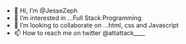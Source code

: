 - 👋 Hi, I’m @JesseZeph
- 👀 I’m interested in ...Full Stack Programming 
- 💞️ I’m looking to collaborate on ...html, css and Javascript 
- 📫 How to reach me on twitter @attattack____ 

<!---
JesseZeph/JesseZeph is a ✨ special ✨ repository because its `README.md` (this file) appears on your GitHub profile.
You can click the Preview link to take a look at your changes.
--->
